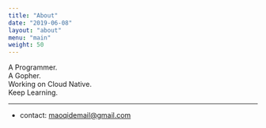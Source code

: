 ```yaml
---
title: "About"
date: "2019-06-08"
layout: "about"
menu: "main"
weight: 50
---
```


A Programmer.     
A Gopher.     
Working on Cloud Native.    
Keep Learning.    

------
- contact: maoqidemail@gmail.com
